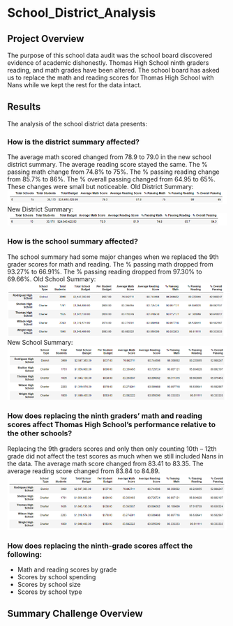 # School_District_Analysis

## Project Overview
The purpose of this school data audit was the school board discovered evidence of academic dishonestly. Thomas High School ninth graders reading, and math grades have been altered.  The school board has asked us to replace the math and reading scores for Thomas High School with Nans while we kept the rest for the data intact. 
	
## Results
The analysis of the school district data presents:
### How is the district summary affected? 
The average math scored changed from 78.9 to 79.0 in the new school district summary. The average reading score stayed the same. The % passing math change from 74.8% to 75%. The % passing reading change from 85.7% to 86%. The % overall passing changed from 64.95 to 65%. These changes were small but noticeable. 
Old District Summary: 
![Old_dist_sum](https://github.com/NickFoley47/School_District_Analysis/blob/main/Resources/Old_dist_sum.PNG)
New District Summary: 
![New_dist_sum](https://github.com/NickFoley47/School_District_Analysis/blob/main/Resources/New_dist_sum.PNG)

### How is the school summary affected?
The school summary had some major changes when we replaced the 9th grader scores for math and reading. The % passing math dropped from 93.27% to 66.91%. The % passing reading dropped from 97.30% to 69.66%.
Old School Summary:
![per_school_sum_older_old_data](https://github.com/NickFoley47/School_District_Analysis/blob/main/Resources/per_school_sum_older_old_data.PNG)
New School Summary: 
![per_school_sum_new_old_data](https://github.com/NickFoley47/School_District_Analysis/blob/main/Resources/per_school_sum_new_old_data.PNG)
### How does replacing the ninth graders’ math and reading scores affect Thomas High School’s performance relative to the other schools?
Replacing the 9th graders scores and only then only counting 10th – 12th grade did not affect the test scores as much when we still included Nans in the data. The average math score changed from 83.41 to 83.35. The average reading score changed from 83.84 to 84.89.
![per_school_sum_new_new_data1](https://github.com/NickFoley47/School_District_Analysis/blob/main/Resources/per_school_sum_new_new_data1.PNG)


### How does replacing the ninth-grade scores affect the following:
- Math and reading scores by grade
- Scores by school spending
- Scores by school size
- Scores by school type


 ## Summary Challenge Overview


